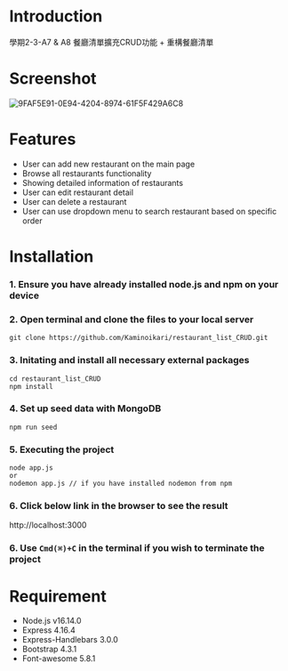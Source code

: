 # Introduction

學期2-3-A7 & A8 餐廳清單擴充CRUD功能 + 重構餐廳清單

# Screenshot


![9FAF5E91-0E94-4204-8974-61F5F429A6C8](https://user-images.githubusercontent.com/55652178/158036736-c3e037d0-66a8-4764-909c-25876b3d4e0a.jpeg)



# Features
* User can add new restaurant on the main page
* Browse all restaurants functionality
* Showing detailed information of restaurants
* User can edit restaurant detail
* User can delete a restaurant
* User can use dropdown menu to search restaurant based on specific order

# Installation
### 1. Ensure you have already installed node.js and npm on your device
### 2. Open terminal and clone the files to your local server
```
git clone https://github.com/Kaminoikari/restaurant_list_CRUD.git
```
### 3. Initating and install all necessary external packages
```
cd restaurant_list_CRUD
npm install
```
### 4. Set up seed data with MongoDB
```
npm run seed

```
### 5. Executing the project
```
node app.js
or
nodemon app.js // if you have installed nodemon from npm
```

### 6. Click below link in the browser to see the result
http://localhost:3000

### 6. Use ```Cmd(⌘)+C``` in the terminal if you wish to terminate the project

# Requirement
* Node.js v16.14.0
* Express 4.16.4
* Express-Handlebars 3.0.0
* Bootstrap 4.3.1
* Font-awesome 5.8.1
